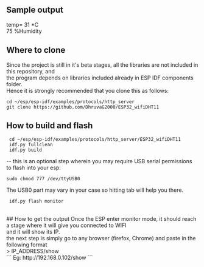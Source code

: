## Sample output
temp= 31 *C 	<br />
75 %Humidity

## Where to clone
Since the project is still in it's beta stages, all the libraries are not included in this repository, and <br />
the program depends on libraries included already in ESP IDF components folder. <br />
Hence it is strongly recommended that you clone this as follows: <br />
```
cd ~/esp/esp-idf/examples/protocols/http_server 
git clone https://github.com/DhruvaG2000/ESP32_wifiDHT11 
```
## How to build and flash
```
 cd ~/esp/esp-idf/examples/protocols/http_server/ESP32_wifiDHT11	
 idf.py fullclean	
 idf.py build	
 ```
-- this is an optional step wherein you may require USB serial permissions to flash into your esp:	<br />	
 ```
 sudo chmod 777 /dev/ttyUSB0   
```
The USB0 part may vary in your case so hitting tab will help you there.	<br />
``` 
 idf.py flash monitor
```
<br />
## How to get the output
Once the ESP enter monitor mode, it should reach a stage where it will give you connected to WIFI 	<br />
and it will show its IP.	<br />
the next step is simply go to any browser (firefox, Chrome) and paste in the following format	<br />
> IP_ADDRESS/show
<br />
```
Eg: http://192.168.0.102/show  
```